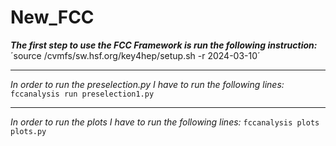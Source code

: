 # New_FCC
**_The first step to use the FCC Framework is run the following instruction:_**
 ´source /cvmfs/sw.hsf.org/key4hep/setup.sh -r 2024-03-10´
 ___
_In order to run the preselection.py I have to run the following lines:_
`fccanalysis run preselection1.py`
___
_In order to run the plots I have to run the following lines:_
`fccanalysis plots plots.py`
